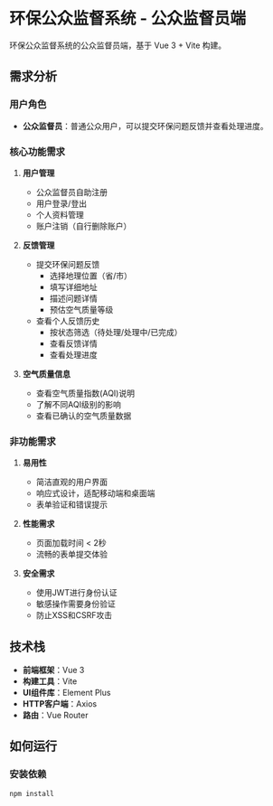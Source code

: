 # 环保公众监督系统 - 公众监督员端

环保公众监督系统的公众监督员端，基于 Vue 3 + Vite 构建。

## 需求分析

### 用户角色
- **公众监督员**：普通公众用户，可以提交环保问题反馈并查看处理进度。

### 核心功能需求

1. **用户管理**
   - 公众监督员自助注册
   - 用户登录/登出
   - 个人资料管理
   - 账户注销（自行删除账户）

2. **反馈管理**
   - 提交环保问题反馈
     - 选择地理位置（省/市）
     - 填写详细地址
     - 描述问题详情
     - 预估空气质量等级
   - 查看个人反馈历史
     - 按状态筛选（待处理/处理中/已完成）
     - 查看反馈详情
     - 查看处理进度

3. **空气质量信息**
   - 查看空气质量指数(AQI)说明
   - 了解不同AQI级别的影响
   - 查看已确认的空气质量数据

### 非功能需求

1. **易用性**
   - 简洁直观的用户界面
   - 响应式设计，适配移动端和桌面端
   - 表单验证和错误提示

2. **性能需求**
   - 页面加载时间 < 2秒
   - 流畅的表单提交体验

3. **安全需求**
   - 使用JWT进行身份认证
   - 敏感操作需要身份验证
   - 防止XSS和CSRF攻击

## 技术栈

- **前端框架**：Vue 3
- **构建工具**：Vite
- **UI组件库**：Element Plus
- **HTTP客户端**：Axios
- **路由**：Vue Router

## 如何运行

### 安装依赖
```sh
npm install